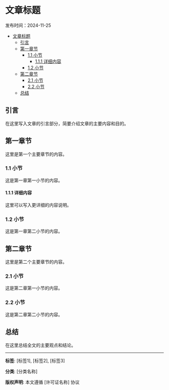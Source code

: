 # 文章标题

发布时间：2024-11-25

<!-- TOC -->
- [文章标题](#文章标题)
	- [引言](#引言)
	- [第一章节](#第一章节)
		- [1.1 小节](#11-小节)
			- [1.1.1 详细内容](#111-详细内容)
		- [1.2 小节](#12-小节)
	- [第二章节](#第二章节)
		- [2.1 小节](#21-小节)
		- [2.2 小节](#22-小节)
	- [总结](#总结)
<!-- /TOC -->

## 引言<a name="引言"></a>

在这里写入文章的引言部分，简要介绍文章的主要内容和目的。

## 第一章节<a name="第一章节"></a>

这里是第一个主要章节的内容。

### 1.1 小节<a name="11-小节"></a>

这是第一章第一小节的内容。

#### 1.1.1 详细内容<a name="111-详细内容"></a>

这里可以写入更详细的内容说明。

### 1.2 小节<a name="12-小节"></a>

这是第一章第二小节的内容。

## 第二章节<a name="第二章节"></a>

这里是第二个主要章节的内容。

### 2.1 小节<a name="21-小节"></a>

这是第二章第一小节的内容。

### 2.2 小节<a name="22-小节"></a>

这是第二章第二小节的内容。

## 总结<a name="总结"></a>

在这里总结全文的主要观点和结论。

---
**标签**: [标签1], [标签2], [标签3]

**分类**: [分类名称]

**版权声明**: 本文遵循 [许可证名称] 协议
